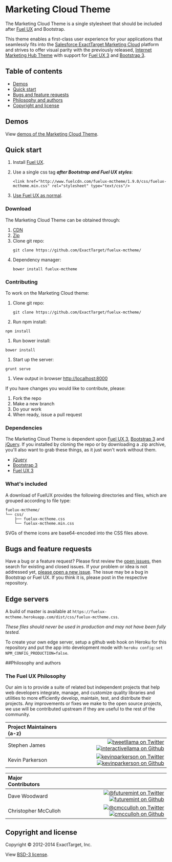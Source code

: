 # Marketing Cloud Theme

The Marketing Cloud Theme is a single stylesheet that should be included after [Fuel UX](https://getfuelux.com) and Bootstrap.

This theme enables a first-class user experience for your applications that seamlessly fits into the [Salesforce ExactTarget Marketing Cloud](http://www.exacttarget.com/) platform and strives to offer visual parity with the previously released, [Internet Marketing Hub Theme](https://github.com/ExactTarget/fuelux-imhtheme) with support for [Fuel UX 3](http://exacttarget.github.io/fuelux/) and [Bootstrap 3](http://getbootstrap.com/).

## Table of contents

 * [Demos](#demos)
 * [Quick start](#quick-start)
 * [Bugs and feature requests](#bugs-and-feature-requests)
 * [Philosophy and authors](#philosophy-and-authors)
 * [Copyright and license](#copyright-and-license)

## Demos

View [demos of the Marketing Cloud Theme](http://fuelux-mctheme.herokuapp.com).

## Quick start
1. Install [Fuel UX](https://getfuelux.com).
2. Use a single css tag ***after Bootstrap and Fuel UX styles***:

	```
    <link href="http://www.fuelcdn.com/fuelux-mctheme/1.9.0/css/fuelux-mctheme.min.css" rel="stylesheet" type="text/css"/>
    ```
3. [Use Fuel UX as normal](http://exacttarget.github.io/fuelux/).

### Download
The Marketing Cloud Theme can be obtained through:

1. [CDN](http://www.fuelcdn.com/fuelux-mctheme/1.9.0/css/fuelux-mctheme.min.css)
1. [Zip](http://www.fuelcdn.com/fuelux-mctheme/1.9.0/fuelux.zip)
2. Clone git repo:
   ```
   git clone https://github.com/ExactTarget/fuelux-mctheme/
   ```
1. Dependency manager:
   ```
   bower install fuelux-mctheme
   ```

### Contributing
To work on the Marketing Cloud theme:

1. Clone git repo:
   ```
   git clone https://github.com/ExactTarget/fuelux-mctheme/
   ```
1. Run npm install:
  ```
  npm install
  ```
1. Run bower install:
  ```
  bower install
  ```
1. Start up the server:
  ```
  grunt serve
  ```
1. View output in browser [http://localhost:8000](http://localhost:8000)

If you have changes you would like to contribute, please:

1. Fork the repo
1. Make a new branch
1. Do your work
1. When ready, issue a pull request

### Dependencies
The Marketing Cloud Theme is dependent upon [Fuel UX 3](http://github.com/ExactTarget/fuelux/), [Bootstrap 3](https://github.com/twbs/bootstrap) and [jQuery](https://github.com/jquery/jquery). If you installed by cloning the repo or by downloading a .zip archive, you'll also want to grab these things, as it just won't work without them.
- [jQuery](http://github.com/jquery/jquery)
- [Bootstrap 3](http://github.com/twbs/bootstrap)
- [Fuel UX 3](http://github.com/ExactTarget/fuelux/)

### What's included

A download of FuelUX provides the following directories and files, which are grouped according to file type:
```
fuelux-mctheme/
└── css/
    ├── fuelux-mctheme.css
    └── fuelux-mctheme.min.css

```
SVGs of theme icons are base64-encoded into the CSS files above.

## Bugs and feature requests

Have a bug or a feature request? Please first review the [open issues](https://github.com/ExactTarget/fuelux-mctheme/issues), then search for existing and closed issues. If your problem or idea is not addressed yet, [please open a new issue](https://github.com/ExactTarget/fuelux-mctheme/issues/new). The issue may be a bug in Bootstrap or Fuel UX. If you think it is, please post in the respective repository.

## Edge servers

A build of master is available at `https://fuelux-mctheme.herokuapp.com/dist/css/fuelux-mctheme.css`.

_These files should never be used in production and may not have been fully tested._

To create your own edge server, setup a github web hook on Heroku for this repository and put the app into development mode with `heroku config:set NPM_CONFIG_PRODUCTION=false`.


##Philosophy and authors

### The Fuel UX Philosophy
Our aim is to provide a suite of related but independent projects that help web developers integrate, manage, and customize quality libraries and utilities to more efficiently develop, maintain, test, and distribute their projects.  Any improvements or fixes we make to the open source projects, we use will be contributed upstream if they are useful to the rest of the community.

|Project Maintainers (a-z)&nbsp;&nbsp;&nbsp;&nbsp; | |
|:----|----:|
|Stephen James | [![tweetllama on Twitter](https://raw.githubusercontent.com/ExactTarget/fuelux/gh-pages/invertobird-sm.png)](http://twitter.com/tweetllama) [![interactivellama on Github](https://raw.githubusercontent.com/ExactTarget/fuelux/gh-pages/invertocat-sm.png)](http://github.com/interactivellama)|
|Kevin Parkerson  | [![kevinparkerson on Twitter](https://raw.githubusercontent.com/ExactTarget/fuelux/gh-pages/invertobird-sm.png)](http://twitter.com/kevinparkerson) [![kevinparkerson on Github](https://raw.githubusercontent.com/ExactTarget/fuelux/gh-pages/invertocat-sm.png)](http://github.com/kevinparkerson)|

|Major Contributors&nbsp;&nbsp;&nbsp;&nbsp;&nbsp;&nbsp;&nbsp;&nbsp;&nbsp;&nbsp;&nbsp;&nbsp;&nbsp;&nbsp; | |
|:----|----:|
|Dave Woodward |[![@futuremint on Twitter](https://raw.githubusercontent.com/ExactTarget/fuelux/gh-pages/invertobird-sm.png)](http://twitter.com/futuremint) [![futuremint on Github](https://raw.githubusercontent.com/ExactTarget/fuelux/gh-pages/invertocat-sm.png)](http://github.com/futuremint) |
|Christopher McCulloh | [![@cmcculloh on Twitter](https://raw.githubusercontent.com/ExactTarget/fuelux/gh-pages/invertobird-sm.png)](http://twitter.com/cmcculloh) [![cmcculloh on Github](https://raw.githubusercontent.com/ExactTarget/fuelux/gh-pages/invertocat-sm.png)](http://github.com/cmcculloh)|

## Copyright and license

Copyright &copy; 2012-2014 ExactTarget, Inc.

View [BSD-3 license](https://github.com/ExactTarget/fuelux-mctheme/blob/master/LICENSE).
